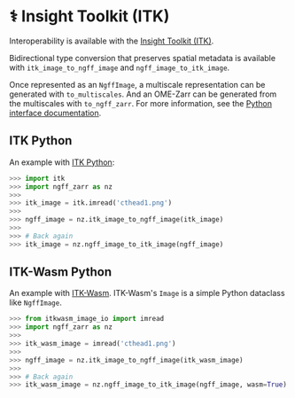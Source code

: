 # ⚕️ Insight Toolkit (ITK)

Interoperability is available with the [Insight Toolkit (ITK)](https://itk.org).

Bidirectional type conversion that preserves spatial metadata is available with
`itk_image_to_ngff_image` and `ngff_image_to_itk_image`.

Once represented as an `NgffImage`, a multiscale representation can be generated
with `to_multiscales`. And an OME-Zarr can be generated from the multiscales
with `to_ngff_zarr`. For more information, see the
[Python interface documentation](./python.md).

## ITK Python

An example with
[ITK Python](https://docs.itk.org/en/latest/learn/python_quick_start.html):

```python
>>> import itk
>>> import ngff_zarr as nz
>>>
>>> itk_image = itk.imread('cthead1.png')
>>>
>>> ngff_image = nz.itk_image_to_ngff_image(itk_image)
>>>
>>> # Back again
>>> itk_image = nz.ngff_image_to_itk_image(ngff_image)
```

## ITK-Wasm Python

An example with [ITK-Wasm](https://wasm.itk.org). ITK-Wasm's `Image` is a simple
Python dataclass like `NgffImage`.

```python
>>> from itkwasm_image_io import imread
>>> import ngff_zarr as nz
>>>
>>> itk_wasm_image = imread('cthead1.png')
>>>
>>> ngff_image = nz.itk_image_to_ngff_image(itk_wasm_image)
>>>
>>> # Back again
>>> itk_wasm_image = nz.ngff_image_to_itk_image(ngff_image, wasm=True)
```
